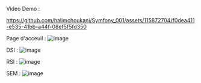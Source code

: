 Video Demo :


https://github.com/halimchoukani/Symfony_001/assets/115872704/f0dea411-e535-41bb-a44f-08ef5f5fd350





Page d'acceuil :
![image](https://github.com/halimchoukani/Symfony_001/assets/115872704/97ba669e-e6ab-44fd-9090-99d1db8d48a8)



DSI :
![image](https://github.com/halimchoukani/Symfony_001/assets/115872704/826487ac-f935-4c70-9d3e-593316c67689)

RSI :
![image](https://github.com/halimchoukani/Symfony_001/assets/115872704/984a0cc8-505d-49a8-ab42-3bc728e1a2c6)

SEM :
![image](https://github.com/halimchoukani/Symfony_001/assets/115872704/c291d4bc-c660-4c93-a255-6c7446c5a0e2)



